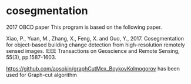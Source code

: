 # cosegmentation
 2017 OBCD paper
This program is based on the following paper.

Xiao, P., Yuan, M., Zhang, X., Feng, X. and Guo, Y., 
2017. Cosegmentation for object-based building change detection 
from high-resolution remotely sensed images. 
IEEE Transactions on Geoscience and Remote Sensing, 55(3), pp.1587-1603.

https://github.com/aosokin/graphCutMex_BoykovKolmogorov
has been used for Graph-cut algorithm
